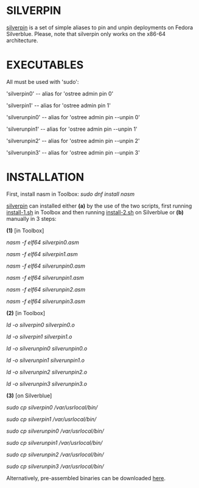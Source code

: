 # SILVERPIN

[silverpin](https://github.com/piotrbajdek/silverpin) is a set of simple aliases to pin and unpin deployments on Fedora Silverblue. Please, note that silverpin only works on the x86-64 architecture.

# EXECUTABLES

All must be used with 'sudo':

'silverpin0' -- alias for 'ostree admin pin 0'

'silverpin1' -- alias for 'ostree admin pin 1'

'silverunpin0' -- alias for 'ostree admin pin \--unpin 0'

'silverunpin1' -- alias for 'ostree admin pin \--unpin 1'

'silverunpin2' -- alias for 'ostree admin pin \--unpin 2'

'silverunpin3' -- alias for 'ostree admin pin \--unpin 3'

# INSTALLATION

First, install nasm in Toolbox: _sudo dnf install nasm_

[silverpin](https://github.com/piotrbajdek/silverpin) can installed either **(a)** by the use of the two scripts, first running [install-1.sh](https://github.com/piotrbajdek/silverpin/blob/main/install-1.sh) in Toolbox and then running [install-2.sh](https://github.com/piotrbajdek/silverpin/blob/main/install-2.sh) on Silverblue or **(b)** manually in 3 steps:

**(1)** [in Toolbox]

_nasm -f elf64 silverpin0.asm_

_nasm -f elf64 silverpin1.asm_

_nasm -f elf64 silverunpin0.asm_

_nasm -f elf64 silverunpin1.asm_

_nasm -f elf64 silverunpin2.asm_

_nasm -f elf64 silverunpin3.asm_

**(2)** [in Toolbox]

_ld -o silverpin0 silverpin0.o_

_ld -o silverpin1 silverpin1.o_

_ld -o silverunpin0 silverunpin0.o_

_ld -o silverunpin1 silverunpin1.o_

_ld -o silverunpin2 silverunpin2.o_

_ld -o silverunpin3 silverunpin3.o_

**(3)** [on Silverblue]

_sudo cp silverpin0 /var/usrlocal/bin/_

_sudo cp silverpin1 /var/usrlocal/bin/_

_sudo cp silverunpin0 /var/usrlocal/bin/_

_sudo cp silverunpin1 /var/usrlocal/bin/_

_sudo cp silverunpin2 /var/usrlocal/bin/_

_sudo cp silverunpin3 /var/usrlocal/bin/_

Alternatively, pre-assembled binaries can be downloaded [here](https://github.com/piotrbajdek/silverpin/releases/tag/v1.0.0-alpha.1).

